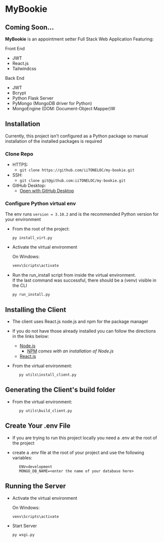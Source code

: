 # MyBookie

## Coming Soon...

**MyBookie** is an appointment setter Full Stack Web Application Featuring:

Front End

- JWT
- React.js
- Tailwindcss

Back End

- JWT
- Bcrypt
- Python Flask Server
- PyMongo (MongoDB driver for Python)
- MongoEngine (DOM: Document-Object Mapper)W

## Installation

Currently, this project isn't configured as a Python package so manual installation of the installed packages is required

### Clone Repo

- HTTPS:
  - `git clone https://github.com/iiTONELOC/my-bookie.git`
- SSH:
  - `git clone git@github.com:iiTONELOC/my-bookie.git`
- GitHub Desktop:
  - [Open with GitHub Desktop](x-github-client://openRepo/https://github.com/iiTONELOC/my-bookie)

### Configure Python virtual env

The env runs `version = 3.10.2` and is the recommended Python version for your environment

- From the root of the project:

  ```shell
  py install_virt.py
  ```

- Activate the virtual environment

  On Windows:

  ```sh
  venv\Scripts\activate
  ```

- Run the run_install script from inside the virtual environment.  
  If the last command was successful, there should be a (venv) visible in the CLI

  ```shell
  py run_install.py
  ```

## Installing the Client

- The client uses React.js node.js and npm for the package manager
- If you do not have those already installed you can follow the directions in the links below:
  - [Node.js](https://nodejs.org/en/)
    - [NPM](https://docs.npmjs.com/cli/v8/configuring-npm/install) *comes with an installation of Node.js*
  - [React.js](https://reactjs.org/)
- From the virtual environment:

  ```shell
     py utils\install_client.py
  ```
  
## Generating the Client's build folder

- From the virtual environment:

  ```shell
     py utils\build_client.py
  ```

## Create Your .env File

- If you are trying to run this project locally you need a .env at the root of the project
- create a .env file at the root of your project and use the following variables:
  
   ```shell 
      ENV=development
      MONGO_DB_NAME=<enter the name of your database here>
   ```

## Running the Server

- Activate the virtual environment

  On Windows:

  ```shell
  venv\Scripts\activate
  ```

- Start Server

  ```shell
  py wsgi.py
  ```
